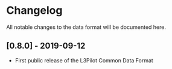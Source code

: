 # Changelog

All notable changes to the data format will be documented here.

## [0.8.0] - 2019-09-12

- First public release of the L3Pilot Common Data Format
